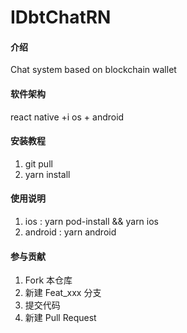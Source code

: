 # IDbtChatRN

#### 介绍
Chat system based on blockchain wallet

#### 软件架构
react native +i os + android


#### 安装教程

1.  git pull
2.  yarn install

#### 使用说明

1.  ios : yarn pod-install && yarn ios
2.  android : yarn android

#### 参与贡献

1.  Fork 本仓库
2.  新建 Feat_xxx 分支
3.  提交代码
4.  新建 Pull Request

